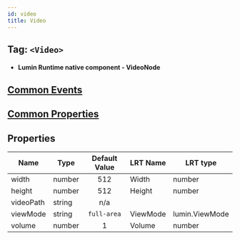 ```yaml
---
id: video
title: Video
---
```


## Tag: `<Video>`

- #### Lumin Runtime native component - VideoNode

## [Common Events](../Events.md)

## [Common Properties](../Properties.md)

## Properties

| Name      | Type   | Default Value | LRT Name | LRT type       |
| --------- | ------ | :-----------: | -------- | -------------- |
| width     | number |      512      | Width    | number         |
| height    | number |      512      | Height   | number         |
| videoPath | string |      n/a      |
| viewMode  | string |  `full-area`  | ViewMode | lumin.ViewMode |
| volume    | number |       1       | Volume   | number         |
